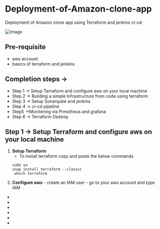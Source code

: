 # Deployment-of-Amazon-clone-app
Deployment of Amazon clone app using Terraform and jenkins ci-cd

  ![image](https://github.com/574n13y/Deployment-of-Amazon-clone-app/assets/35293085/0612405a-77f5-4144-976c-6a2723a38951)


## Pre-requisite
  - aws account
  - basics of terraform and jenkins

    
## Completion steps →
  - Step 1 → Setup Terraform and configure aws on your local machine
  - Step 2 → Building a simple Infrastructure from code using terraform
  - Step 3 → Setup Sonarqube and jenkins
  - Step 4 → ci-cd pipeline
  - Step5 →Monitering via Prmotheus and grafana
  - Step 6 → Terraform Destroy

## Step 1 → Setup Terraform and configure aws on your local machine
  1. **Setup Terraform**
     - To install terraform copy and paste the below commands
     ```
     sudo su
     snap install terraform --classic
      which terraform
     ```
  2.  **Configure aws**
     - create an IAM user
     - go to your aws account and type IAM

  - 

  - 

  - 

  - 

  - 

  - 
